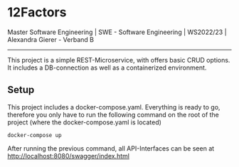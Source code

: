 # 12Factors

Master Software Engineering | SWE - Software Engineering | WS2022/23 | Alexandra Gierer - Verband B

---

This project is a simple REST-Microservice, with offers basic CRUD options. It includes a DB-connection as well as a containerized environment.

## Setup

This project includes a docker-compose.yaml. Everything is ready to go, therefore you only have to run the following command on the root of the project (where the docker-compose.yaml is located)

``` console
docker-compose up
```

After running the previous command, all API-Interfaces can be seen at <http://localhost:8080/swagger/index.html>
